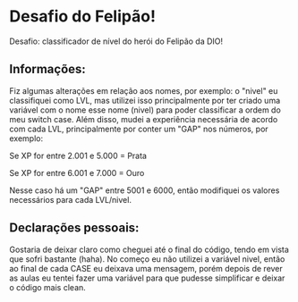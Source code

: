 # Desafio do Felipão!

Desafio: classificador de nível do herói do Felipão da DIO!

## Informações:

Fiz algumas alterações em relação aos nomes, por exemplo: o "nivel" eu classifiquei como LVL, mas utilizei isso principalmente por ter criado uma variável com o nome esse nome (nivel) para poder classificar a ordem do meu switch case. Além disso, mudei a experiência necessária de acordo com cada LVL, principalmente por conter um "GAP" nos números, por exemplo:

Se XP for entre 2.001 e 5.000 = Prata

Se XP for entre 6.001 e 7.000 = Ouro

Nesse caso há um "GAP" entre 5001 e 6000, então modifiquei os valores necessários para cada LVL/nivel.

## Declarações pessoais:

Gostaria de deixar claro como cheguei até o final do código, tendo em vista que sofri bastante (haha). No começo eu não utilizei a variável nivel, então ao final de cada CASE eu deixava uma mensagem, porém depois de rever as aulas eu tentei fazer uma variável para que pudesse simplificar e deixar o código mais clean.
